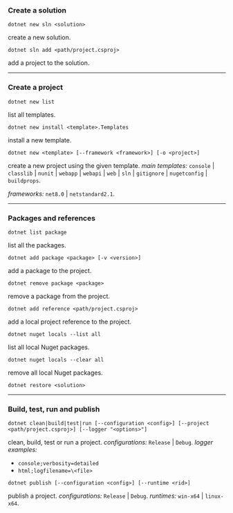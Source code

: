 ### Create a solution
```
dotnet new sln <solution>
```
create a new solution.
```
dotnet sln add <path/project.csproj>
```
add a project to the solution.
___
### Create a project
```
dotnet new list
```
list all templates.
```
dotnet new install <template>.Templates
```
install a new template.
```
dotnet new <template> [--framework <framework>] [-o <project>]
```
create a new project using the given template.
_main templates:_ `console` | `classlib` | `nunit` | `webapp` | `webapi` | `web` | `sln` | `gitignore` | `nugetconfig` | `buildprops`.

_frameworks:_ `net8.0` | `netstandard2.1`.
___
### Packages and references
```
dotnet list package
```
list all the packages.
```
dotnet add package <package> [-v <version>]
```
add a package to the project.
```
dotnet remove package <package>
```
remove a package from the project.
```
dotnet add reference <path/project.csproj>
```
add a local project reference to the project.
```
dotnet nuget locals --list all
```
list all local Nuget packages.
```
dotnet nuget locals --clear all
```
remove all local Nuget packages.
```
dotnet restore <solution>
```
___
### Build, test, run and publish
```
dotnet clean|build|test|run [--configuration <config>] [--project <path/project.csproj>] [--logger "<options>"]
```
clean, build, test or run a project.
_configurations:_ `Release` | `Debug`.
_logger examples:_
- `console;verbosity=detailed`
- `html;logfilename=\<file>`
```
dotnet publish [--configuration <config>] [--runtime <rid>]
```
publish a project.
_configurations:_ `Release` | `Debug`.
_runtimes:_ `win-x64` | `linux-x64`.